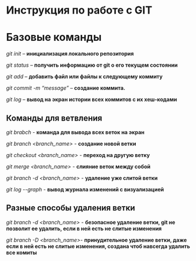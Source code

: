 # Инструкция по работе с GIT

# Базовые команды

*git init* – **инициализация локального репозитория**

*git status* – **получить информацию от git о его текущем состоянии**

*git add* – **добавить файл или файлы к следующему коммиту**

*git commit -m “message”* – **создание коммита.**

*git log* – **вывод на экран истории всех коммитов с их хеш-кодами**

## Команды для ветвления

*git brabch* - **команда для вывода всех веток на экран**

*git branch <branch_name>* - **создание новой ветки**

*git checkout <branch_name>* - **переход на другую ветку**

*git merge <branch_name>* - **слияние веток между собой**

*git branch -d <branch_name>* - **удаление уже слитой ветки**

*git log --graph* - **вывод журнала изменений с визуализацией**

## Разные способы удаления ветки

*git branch -d <branch_name>* - **безопасное удаление ветки, git не позволит ее удалить, если в ней есть не слитые изменения**

*git branch -D <branch_name>*- **принудительное удаление ветки, даже если в ней есть не слитые изменения, создана чтоб навсегда удалить все комиты**
